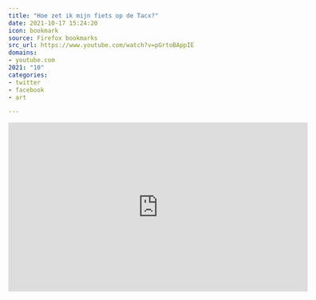 ```yaml
---
title: "Hoe zet ik mijn fiets op de Tacx?"
date: 2021-10-17 15:24:20
icon: bookmark
source: Firefox bookmarks
src_url: https://www.youtube.com/watch?v=pGrtoBAppIE
domains:
- youtube.com
2021: "10"
categories:
- twitter
- facebook
- art

---
```

<iframe width="600" height="339" src="https://www.youtube.com/embed/pGrtoBAppIE?feature=oembed" frameborder="0" allow="accelerometer; autoplay; clipboard-write; encrypted-media; gyroscope; picture-in-picture" allowfullscreen></iframe>
